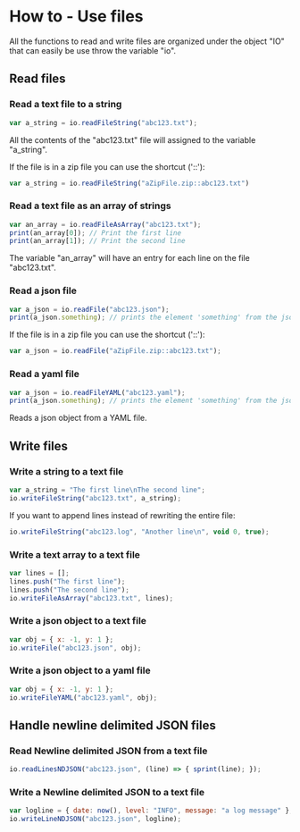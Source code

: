 # How to - Use files

All the functions to read and write files are organized under the object "IO" that can easily be use throw the variable "io".

## Read files

### Read a text file to a string

````javascript
var a_string = io.readFileString("abc123.txt");
````

All the contents of the "abc123.txt" file will assigned to the variable "a_string".

If the file is in a zip file you can use the shortcut ('::'):

````javascript
var a_string = io.readFileString("aZipFile.zip::abc123.txt")
````

### Read a text file as an array of strings

````javascript
var an_array = io.readFileAsArray("abc123.txt");
print(an_array[0]); // Print the first line
print(an_array[1]); // Print the second line
````

The variable "an_array" will have an entry for each line on the file "abc123.txt".

### Read a json file

````javascript
var a_json = io.readFile("abc123.json");
print(a_json.something); // prints the element 'something' from the json object
````

If the file is in a zip file you can use the shortcut ('::'):

````javascript
var a_json = io.readFile("aZipFile.zip::abc123.txt");
````

### Read a yaml file

````javascript
var a_json = io.readFileYAML("abc123.yaml");
print(a_json.something); // prints the element 'something' from the json object
````

Reads a json object from a YAML file.

## Write files

### Write a string to a text file

````javascript
var a_string = "The first line\nThe second line";
io.writeFileString("abc123.txt", a_string);
````

If you want to append lines instead of rewriting the entire file:

````javascript
io.writeFileString("abc123.log", "Another line\n", void 0, true);
````

### Write a text array to a text file

````javascript
var lines = [];
lines.push("The first line");
lines.push("The second line");
io.writeFileAsArray("abc123.txt", lines);
````

### Write a json object to a text file

````javascript
var obj = { x: -1, y: 1 };
io.writeFile("abc123.json", obj);
````

### Write a json object to a yaml file

````javascript
var obj = { x: -1, y: 1 };
io.writeFileYAML("abc123.yaml", obj);
````

## Handle newline delimited JSON files

### Read Newline delimited JSON from a text file

````javascript
io.readLinesNDJSON("abc123.json", (line) => { sprint(line); });
````

### Write a Newline delimited JSON to a text file

````javascript
var logline = { date: now(), level: "INFO", message: "a log message" };
io.writeLineNDJSON("abc123.json", logline);
````